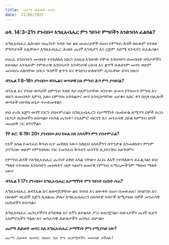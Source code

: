 ```yaml
---
title:  ጤናማ ሕይወት መኖር
date:  21/08/2025
---
```


### ዘዳ. 14:3–21ን ያንብቡ። እግዚአብሔር ምን ዓይነት ምግቦችን እንድንበላ ፈልጓል?

እግዚአብሔር ለሕዝቡ በጤንነት ጉዳይ ላይ ልዩ መመሪያዎች ሰጠ። የምግብ ሕጎች ከሁሉም የተለዩ ምክንያቶች አሏቸው። እግዚአብሔር ሕዝቡ ጤነኛ እንዲሆን እና ረጅም እድሜ እንዲኖር ይፈልጋል።

የዘረፈ እንስሳትን መብላት የተከለከለ ነበር። እነዚህ እንስሳት የሞቱ እንስሳትን በመብላት በሽታዎችን ይይዛሉ። እንዲሁም የምድራዊ እንስሳታት አንዳንዶቹ ርቱብ እና ቋጥኝ ሁለቱንም መኖሩ ወይም መነሳነሱ አለባቸው ነበር። ዓሳዎች ቋጥን እና ቅንድብ ሁለቱንም ሊኖራቸው ይገባ ነበር።

**ዳንኤል 1:8–16ን ያንብቡ። ዳንኤልና ወጣቶቹ ስለ ምግብ ሕግ ምን ያሳዩናል?**

ዳንኤል እና ሦስቱ ወጣቶች በምግብ ጉዳይ ላይ በእምነታቸው ጸንተው ቆሙ። የንጉሡን ምግብ እና ወይን ለመብላት እምቢ አሉ። በምትኩ አትክልትና ውሃ እንዲሰጣቸው ጠየቁ። አስር ቀን በኋላ በሌሎች ወጣቶች በተሻለ ሁኔታ ተሠይመዋል።

ይህ ታሪክ እጅግ ወሳኝ ነገርን ያስተምራል። እግዚአብሔርን በታማኝነት በመከተል ለሚገኙ ሰዎች እርሱ በርካታ በረከቶችን ይሰጣል። የአካል ጤንነት፣ የአእምሮ ብርሃን እና መንፈሳዊ ኃይል ከምግብ ህጎች መጠበቅ ጋር ይገናኛል።

**1ኛ ቆሮ. 6:19፣ 20ን ያንብቡ። ይህ ክፍል ስለ አካላችን ምን ያስተምራል?**

የእኛ አካል የመንፈስ ቅዱስ ቤተ መቅደስ ነው። ስለዚህ አካላችንን በጥንቃቄ እንመለከት። ምንም ያናግረው ወይም የምንበላው ነገር የመንፈስ ቅዱስን መገኘት ሊያደናቅፍ አይገባም።

የምግብ ሕጎች የእግዚአብሔር ጤንነት ዕቅድ አካል ናቸው። እርሱ ለእኛ የተሻለውን ይፈልጋል። ይህ ማለት የተወሰኑ እንስሳትን መብላትን ብቻ ሳይሆን ዘመናዊ የምግብ አማራጮችንም ማሰብ ማለት ነው።

**ዳንኤል 1:17ን ያንብቡ። እግዚአብሔር ለታማኝነት ምን ዓይነት በረከት ሰጠ?**

እግዚአብሔር ለዳንኤል እና ለወዳጆቻቸው ልዩ ጥበብ እና ዕውቀት ሰጠ። በመጽሐፍ፣ በሳይንስ እና በሁሉም ዘርፎች እጅግ ሊበልጡ ቻሉ። እግዚአብሔርን በአካላዊ ጉዳዮች ለሚታዘዙ ሰዎች መንፈሳዊ በረከቶችን ይሰጣል።

እግዚአብሔር ጤንነታችንን ይግደዋል እና እኛን ለተልእኮ ሥራ ይዘጋጀናል። ሰውነታችን ጤነኛ ሲሆን አእምሮአችን ግልጽ እና መንፈሳዊ ሕይወታችን ጠንካራ ይሆናል።

**ጤናማ ሕይወት መኖር ስለ እግዚአብሔር ታማኝነት ምን የሚያሳይ ነው?**

`ጤናማ ሕይወት ለመኖር በአሁኑ ጊዜ ምን እርምጃዎችን መውሰድ ይችላሉ?`